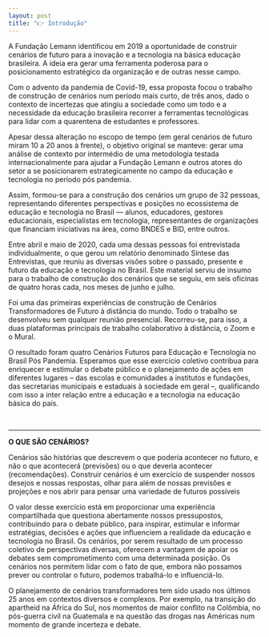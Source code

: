 ```yaml
---
layout: post
title: "👉 Introdução"
---
```


A Fundação Lemann identificou em 2019 a oportunidade de construir cenários de futuro para a inovação e a tecnologia na básica educação brasileira. A ideia era gerar uma ferramenta poderosa para o posicionamento estratégico da organização e de outras nesse campo.

Com o advento da pandemia de Covid-19, essa proposta focou o trabalho de construção de cenários num período mais curto, de três anos, dado o contexto de incertezas que atingiu a sociedade como um todo e a necessidade da educação brasileira recorrer a ferramentas tecnológicas para lidar com a quarentena de estudantes e professores.

Apesar dessa alteração no escopo de tempo (em geral cenários de futuro miram 10 a 20 anos à frente), o objetivo original se manteve: gerar uma análise de contexto por intermédio de uma metodologia testada internacionalmente para ajudar a Fundação Lemann e outros atores do setor a se posicionarem estrategicamente no campo da educação e tecnologia no período pós pandemia.

Assim, formou-se para a construção dos cenários um grupo de 32 pessoas, representando diferentes perspectivas e posições no ecossistema de educação e tecnologia no Brasil — alunos, educadores, gestores educacionais, especialistas em tecnologia, representantes de organizações que financiam iniciativas na área, como BNDES e BID, entre outros.

Entre abril e maio de 2020, cada uma dessas pessoas foi entrevistada individualmente, o que gerou um relatório denominado Síntese das Entrevistas, que reuniu as diversas visões sobre o passado, presente e futuro da educação e tecnologia no Brasil. Este material serviu de insumo para o trabalho de construção dos cenários que se seguiu, em seis oficinas de quatro horas cada, nos meses de junho e julho.

Foi uma das primeiras experiências de construção de Cenários Transformadores de Futuro à distância do mundo. Todo o trabalho se desenvolveu sem qualquer reunião presencial. Recorreu-se, para isso, a duas plataformas principais de trabalho colaborativo à distância, o Zoom e o Mural.

O resultado foram quatro Cenários Futuros para Educação e Tecnologia no Brasil Pós Pandemia. Esperamos que esse exercício coletivo contribua para enriquecer e estimular o debate público e o planejamento de ações em diferentes lugares – das escolas e comunidades a institutos e fundações, das secretarias municipais e estaduais à sociedade em geral –, qualificando com isso a inter relação entre a educação e a tecnologia na educação básica do país.

<br>
<hr>
<span class="item">

<p><b>O QUE SÃO CENÁRIOS?</b><p>

<p>
Cenários são histórias que descrevem o que poderia acontecer no futuro, e não o que acontecerá (previsões) ou o que deveria acontecer (recomendações). Construir cenários é um exercício de suspender nossos desejos e nossas respostas, olhar para além de nossas previsões e projeções e nos abrir para pensar uma variedade de futuros possíveis
</p>

<p>
O valor desse exercício está em proporcionar uma experiência compartilhada que questiona abertamente nossos pressupostos, contribuindo para o debate público, para inspirar, estimular e informar estratégias, decisões e ações que influenciem a realidade da educação e tecnologia no Brasil. Os cenários, por serem resultado de um processo coletivo de perspectivas diversas, oferecem a vantagem de apoiar os debates sem comprometimento com uma determinada posição. Os cenários nos permitem lidar com o fato de que, embora não possamos prever ou controlar o futuro, podemos trabalhá-lo e influenciá-lo.
</p>

<p>
O planejamento de cenários transformadores tem sido usado nos últimos 25 anos em contextos diversos e complexos. Por exemplo, na transição do apartheid na África do Sul, nos momentos de maior conflito na Colômbia, no pós-guerra civil na Guatemala e na questão das drogas nas Américas num momento de grande incerteza e debate.
</p></span>
